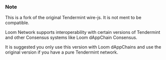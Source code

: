 ### Note 

This is a fork of the original Tendermint wire-js. It is not ment to be compatible. 

Loom Network supports interoperability with certain versions of Tendermint and other Consensus systems like Loom dAppChain Consensus.

It is suggested you only use this version with Loom dAppChains and use the original version if you have a pure Tendermint network.